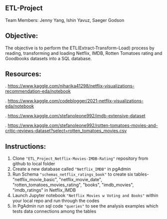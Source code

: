 ## ETL-Project
Team Members: Jenny Yang, Ishin Yavuz, Saeger Godson

## Objective:
The objective is to perform the ETL(Extract-Transform-Load) process by reading, transforming and loading Netflix, IMDB, Rotten Tomatoes rating and Goodbooks datasets into a SQL database.


## Resources:
. https://www.kaggle.com/niharika41298/netflix-visualizations-recommendation-eda/notebook

. https://www.kaggle.com/codeblogger/2021-netflix-visualizations-eda/notebook

. https://www.kaggle.com/stefanoleone992/imdb-extensive-dataset

. https://www.kaggle.com/stefanoleone992/rotten-tomatoes-movies-and-critic-reviews-dataset?select=rotten_tomatoes_movies.csv

## Instructions:
1. Clone `"ETL_Project_Netflix-Movies-IMDB-Rating"` repository from github to local folder
2. Create a new database called `"Netflix_IMDB"` in pgAdmin
3. Run Schema `"schemas_netflix_ratings_book"` to create six tables- "netflix_movie_basic", "netflix_movie_date", "rotten_tomatoes_movies_rating", "books", "imdb_movies", "imdb_ratings" in Netflix_IMDB
4. Launch Jupyter notebook `"Netflix Movies w Voting and Books"` within your local repo and run through the codes
9. In PgAdmin run sql code `"queries"` to see the analysis examples which tests data connections among the tables








